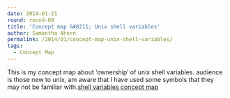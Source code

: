 ```yaml
---
date: 2014-01-21
round: round-08
title: 'Concept map &#8211; Unix shell variables'
author: Samantha Ahern
permalink: /2014/01/concept-map-unix-shell-variables/
tags:
  - Concept Map
---
```

This is my concept map about &#8216;ownership&#8217; of unix shell variables. audience is those new to unix, am aware that I have used some symbols that they may not be familiar with.[shell variables concept map][1]

 [1]: http://teaching.software-carpentry.org/wp-content/uploads/2014/01/shell-variables-concept-map.pdf
